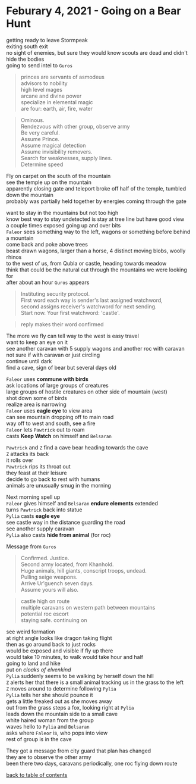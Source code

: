 # Feburary 4, 2021 - Going on a Bear Hunt

getting ready to leave Stormpeak  
exiting south exit  
no sight of enemies, but sure they would know scouts are dead and didn't hide the bodies  
going to send intel to `Guros`  

> princes are servants of asmodeus  
> advisors to nobility  
> high level mages  
> arcane and divine power  
> specialize in elemental magic  
> are four: earth, air, fire, water  
  
> Ominous.  
> Rendezvous with other group, observe army  
> Be very careful.  
> Assume Prince.  
> Assume magical detection  
> Assume invisibility removers.  
> Search for weaknesses, supply lines.  
> Determine speed  

Fly on carpet on the south of the mountain  
see the temple up on the mountain  
apparently closing gate and teleport broke off half of the temple, tumbled down the mountain  
probably was partially held together by energies coming through the gate  

want to stay in the mountains but not too high  
know best way to stay undetected is stay at tree line but have good view  
a couple times exposed going up and over bits  
`Faleor` sees something way to the left, wagons or something before behind a mountain  
come back and poke above trees  
beast drawn wagons, larger than a horse, 4 distinct moving blobs, woolly rhinos  
to the west of us, from Qubla or castle, heading towards meadow  
think that could be the natural cut through the mountains we were looking for  
after about an hour `Guros` appears  

> Instituting security protocol.  
> First word each way is sender's last assigned watchword,  
> second assigns receiver's watchword for next sending.  
> Start now. Your first watchword: 'castle'.  

> reply makes their word confirmed  

The more we fly can tell way to the west is easy travel  
want to keep an eye on it  
see another caravan with 5 supply wagons and another roc with caravan  
not sure if with caravan or just circling  
continue until dark  
find a cave, sign of bear but several days old  

`Faleor` uses **commune with birds**  
ask locations of large groups of creatures  
large groups of hostile creatures on other side of mountain (west)  
shot down some of birds  
realize area is narrowing  
`Faleor` uses **eagle eye** to view area  
can see mountain dropping off to main road  
way off to west and south, see a fire  
`Faleor` lets `Pawtrick` out to roam  
casts **Keep Watch** on himself and `Belsaran`  

`Pawtrick` and `Z` find a cave bear heading towards the cave  
`Z` attacks its back  
it rolls over  
`Pawtrick` rips its throat out  
they feast at their leisure  
decide to go back to rest with humans  
animals are unusually smug in the morning  

Next morning spell up  
`Faleor` gives himself and `Belsaran` **endure elements** extended  
turns `Pawtrick` back into statue  
`Pylia` casts **eagle eye**  
see castle way in the distance guarding the road  
see another supply caravan  
`Pylia` also casts **hide from animal** (for roc)  

Message from `Guros`  
> Confirmed. Justice.  
> Second army located, from Khanhold.  
> Huge animals, hill giants, conscript troops, undead.   
> Pulling seige weapons.  
> Arrive Ur'guench seven days.  
> Assume yours will also.  
  
> castle high on route  
> multiple caravans on western path between mountains  
> potential roc escort  
> staying safe. continuing on  

see weird formation  
at right angle looks like dragon taking flight  
then as go around back to just rocks  
would be exposed and visible if fly up there  
would take 10 minutes, to walk would take hour and half  
going to land and hike  
put on _cloaks of elvenkind_  
`Pylia` suddenly seems to be walking by herself down the hill  
`Z` alerts her that there is a small animal tracking us in the grass to the left  
`Z` moves around to determine following `Pylia`  
`Pylia` tells her she should pounce it  
gets a little freaked out as she moves away  
out from the grass steps a fox, looking right at `Pylia`  
leads down the mountain side to a small cave  
white haired woman from the group  
waves hello to `Pylia` and `Belsaran`  
asks where `Faleor` is, who pops into view  
rest of group is in the cave  

They got a message from city guard that plan has changed  
they are to observe the other army  
been there two days, caravans periodically, one roc flying down route  

[back to table of contents](/sessions/TOC.md)
